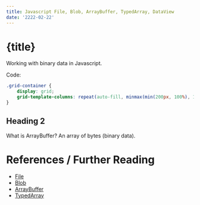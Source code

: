 ```yaml
---
title: Javascript File, Blob, ArrayBuffer, TypedArray, DataView
date: '2222-02-22'
---
```


# {title}

Working with binary data in Javascript.

Code:

```css
.grid-container {
	display: grid;
	grid-template-columns: repeat(auto-fill, minmax(min(200px, 100%), 1fr));
}
```

## Heading 2

What is ArrayBuffer? An array of bytes (binary data).

# References / Further Reading

- [File](https://developer.mozilla.org/en-US/docs/Web/API/File)
- [Blob](https://developer.mozilla.org/en-US/docs/Web/API/Blob)
- [ArrayBuffer](https://developer.mozilla.org/en-US/docs/Web/JavaScript/Reference/Global_Objects/ArrayBuffer)
- [TypedArray](https://developer.mozilla.org/en-US/docs/Web/JavaScript/Reference/Global_Objects/TypedArray)
